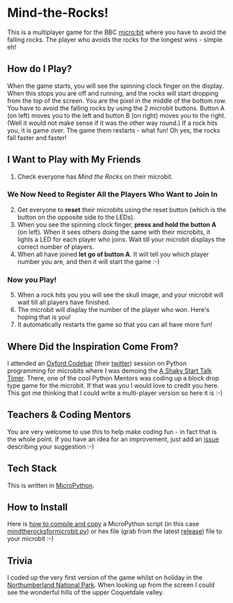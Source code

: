 # Mind-the-Rocks!
This is a multiplayer game for the BBC [micro:bit](http://microbit.org/) where you have to avoid the falling rocks. The player who avoids the rocks for the longest wins - simple eh!

## How do I Play?
When the game starts, you will see the spinning clock finger on the display. When this stops you are off and running, and the rocks will start dropping from the top of the screen.  You are the pixel in the middle of the bottom row. You have to avoid the falling rocks by using the 2 microbit buttons. Button A (on left) moves you to the left and button B (on right) moves you to the right. (Well it would not make sense if it was the other way round.) If a rock hits you, it is game over. The game them restarts - what fun! Oh yes, the rocks fall faster and faster!

## I Want to Play with My Friends
1. Check everyone has *Mind the Rocks* on their microbit. 

### We Now Need to Register All the Players Who Want to Join In
2. Get everyone to **reset** their microbits using the reset button (which is the button on the opposite side to the LEDs).  
1. When you see the spinning clock finger, **press and hold the button A** (on left).  When it sees others doing the same with their microbits, it lights a LED for each player who joins. Wait till your microbit displays the correct number of players.
1. When all have joined **let go of button A**. It will tell you which player number you are, and then it will start the game :-)
### Now you Play!
5. When a rock hits you you will see the skull image, and your microbit will wait till all players have finished.
1. The microbit will display the number of the player who won. Here's hoping that is you! 
1. It automatically restarts the game so that you can all have more fun!

## Where Did the Inspiration Come From?
I attended an [Oxford Codebar](https://codebar.io/oxford) (their [twitter](https://twitter.com/codebarOxford)) session on Python programming for microbits where I was demoing the [A Shaky Start Talk Timer](https://github.com/bigeagleowl/A-Shaky-Start-Talk-Timer). There, one of the cool Python Mentors was coding up a block drop type game for the microbit.  If that was you I would love to credit you here.  This got me thinking that I could write a multi-player version so here it is :-)

## Teachers & Coding Mentors
You are very welcome to use this to help make coding fun - in fact that is the whole point. If you have an idea for an improvement, just add an [issue](https://github.com/bigeagleowl/Mind-the-Rocks/issues) describing your suggestion :-)

## Tech Stack 
This is written in [MicroPython](http://micropython.org/). 

## How to Install
Here is [how to compile and copy](https://www.microbit.co.uk/device/usb) a MicroPython script (in this case [mindtherocksformicrobit.py](https://github.com/bigeagleowl/Mind-the-Rocks/blob/master/mindtherocksformicrobit.py)) or hex file (grab from the latest [release](https://github.com/bigeagleowl/Mind-the-Rocks/releases/)) file to your microbit :-)

## Trivia 
I coded up the very first version of the game whilst on holiday in the [Northumberland National Park](https://www.northumberlandnationalpark.org.uk/). When looking up from the screen I could see the wonderful hills of the upper Coquetdale valley.

